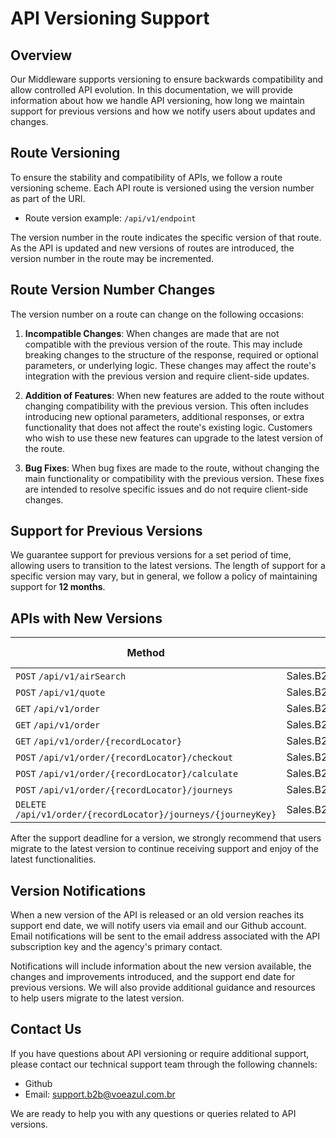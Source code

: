 # API Versioning Support

## Overview
Our Middleware supports versioning to ensure backwards compatibility and allow controlled API evolution. In this documentation, we will provide information about how we handle API versioning, how long we maintain support for previous versions and how we notify users about updates and changes.

## Route Versioning
To ensure the stability and compatibility of APIs, we follow a route versioning scheme. Each API route is versioned using the version number as part of the URI.

- Route version example: `/api/v1/endpoint`

The version number in the route indicates the specific version of that route. As the API is updated and new versions of routes are introduced, the version number in the route may be incremented.

## Route Version Number Changes
The version number on a route can change on the following occasions:

1. **Incompatible Changes**: When changes are made that are not compatible with the previous version of the route. This may include breaking changes to the structure of the response, required or optional parameters, or underlying logic. These changes may affect the route's integration with the previous version and require client-side updates.

2. **Addition of Features**: When new features are added to the route without changing compatibility with the previous version. This often includes introducing new optional parameters, additional responses, or extra functionality that does not affect the route's existing logic. Customers who wish to use these new features can upgrade to the latest version of the route.

3. **Bug Fixes**: When bug fixes are made to the route, without changing the main functionality or compatibility with the previous version. These fixes are intended to resolve specific issues and do not require client-side changes.

## Support for Previous Versions
We guarantee support for previous versions for a set period of time, allowing users to transition to the latest versions. The length of support for a specific version may vary, but in general, we follow a policy of maintaining support for __12 months__.

## APIs with New Versions
|Method                                                                                                    |API                              |Version |Support Deadline         |
|----------------------------------------------------------------------------------------------------------|---------------------------------|--------|-------------------------|
|`POST` `/api/v1/airSearch`                                                                                |Sales.B2B.Shopping.Api           | 1.0    | 25/04/2025              |
|`POST` `/api/v1/quote`                                                                                    |Sales.B2B.Shopping.Api           | 1.0    | 25/04/2025              |
|`GET` `/api/v1/order`                                                                                     |Sales.B2B.Order.Api              | 1.0    | 25/04/2025              |
|`GET` `/api/v1/order`                                                                                     |Sales.B2B.Order.Management.Api   | 1.0    | 17/06/2025              |
|`GET` `/api/v1/order/{recordLocator}`                                                                     |Sales.B2B.Order.Management.Api   | 1.0    | 17/06/2025              |
|`POST` `/api/v1/order/{recordLocator}/checkout`                                                           |Sales.B2B.Order.Management.Api   | 1.0    | 17/06/2025              |
|`POST` `/api/v1/order/{recordLocator}/calculate`                                                          |Sales.B2B.Order.Management.Api   | 1.0    | 17/06/2025              |
|`POST` `/api/v1/order/{recordLocator}/journeys`                                                           |Sales.B2B.Order.Management.Api   | 1.0    | 17/06/2025              |
|`DELETE` `/api/v1/order/{recordLocator}/journeys/{journeyKey}`                                            |Sales.B2B.Order.Management.Api   | 1.0    | 17/06/2025              |

After the support deadline for a version, we strongly recommend that users migrate to the latest version to continue receiving support and enjoy of the latest functionalities.

## Version Notifications
When a new version of the API is released or an old version reaches its support end date, we will notify users via email and our Github account. Email notifications will be sent to the email address associated with the API subscription key and the agency's primary contact.

Notifications will include information about the new version available, the changes and improvements introduced, and the support end date for previous versions. We will also provide additional guidance and resources to help users migrate to the latest version.

## Contact Us
If you have questions about API versioning or require additional support, please contact our technical support team through the following channels:

- Github
- Email: support.b2b@voeazul.com.br

We are ready to help you with any questions or queries related to API versions.
